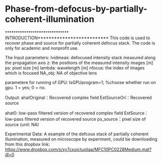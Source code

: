 # Phase-from-defocus-by-partially-coherent-illumination


****************************** INTRODUCTION**************************
This code is used to recover phase and source for partially coherent defocus stack. The code is only for academic and nonprofit use. 

The Input parameters:
Ividmeas: defocused intensity stack measured along the propagation axis
z: the positions of the measured intensity images [m]
ps: pixel size [m]
lambda: wavelength [m]
nfocus: the index of images which is focused
NA_obj: NA of objective lens

parametere for running of GPU:
IsGPUprogram=1; %choose whether run on gpu. 1 = yes; 0 = no.

 
Output:
ahatOriginal：Recovered complex field
EstSourceOri：Recovered source

ahat0: low-pass filtered version of recovered complex field
EstSource：low-pass filtered version of recovered source
ps_source：pixel size of source (unit: NA)

Experimental Data:
A example of the defcous stack of partially coherent illumination, measured on microscope by experiment, could be downloading
from this dropbox link:
https://www.dropbox.com/s/xy7cxuictuxliaa/MFC10PC0228Medium.mat?dl=0

